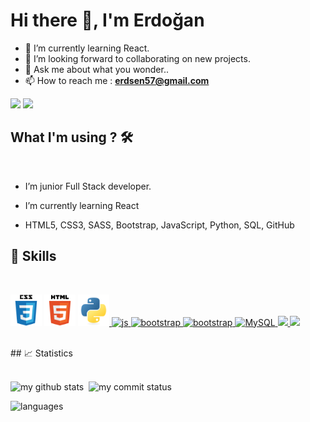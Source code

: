 

<h1>Hi there 👋, I'm Erdoğan</h1>

- 🔭 I’m currently learning React.
- 👯 I’m looking forward to collaborating on new projects. 
- 💬 Ask me about what you wonder..
- 📫 How to reach me : **erdsen57@gmail.com**



[![](https://img.shields.io/badge/linkedin-%230077B5.svg?&style=for-the-badge&logo=linkedin&logoColor=white)](https://www.linkedin.com/in/erdo%C4%9Fan-%C5%9Fent%C3%BCrk-677371239/) ![](https://komarev.com/ghpvc/?username=ErdoganSenturk&style=flat-square)


## What I'm using ? 🛠

<br/>

- I’m junior Full Stack developer.

- I’m currently learning React

- HTML5, CSS3, SASS, Bootstrap, JavaScript, Python, SQL, GitHub


## 🚀 Skills

<br/>

<p>
 <a href="https://www.w3schools.com/css/" target="_blank" rel="noreferrer"> <img src="https://raw.githubusercontent.com/devicons/devicon/master/icons/css3/css3-original-wordmark.svg" alt="css3" width="50" height="50"/></a>    
  <a href="https://www.w3.org/html/" target="_blank" rel="noreferrer"> <img src="https://raw.githubusercontent.com/devicons/devicon/master/icons/html5/html5-original-wordmark.svg" alt="html5" width="50" height="50"/></a> 
   <a href="https://www.python.org" target="_blank" rel="noreferrer"> <img src="https://raw.githubusercontent.com/devicons/devicon/master/icons/python/python-original.svg" alt="python" width="50" height="50"/> </a>
   <a href="#" target="_blank"> <img src="https://cdn.icon-icons.com/icons2/2108/PNG/512/javascript_icon_130900.png" alt="js" width="40" height="40"/> </a>
<a href="#" target="_blank"> <img src="https://www.w3schools.io/images/css/sass/logo.png" alt="bootstrap" height="40"/> </a>  <a href="#" target="_blank"> <a href="#" target="_blank"> <img src="https://getbootstrap.com/docs/5.2/assets/brand/bootstrap-logo-shadow.png" alt="bootstrap" height="50"/> </a>  <a href="#" target="_blank"> 
  <img src="https://cdn.icon-icons.com/icons2/2415/PNG/512/mysql_original_wordmark_logo_icon_146417.png" alt="MySQL" height="80"/> </a> <a href="#" target="_blank"> <img src="https://img.shields.io/badge/jira-1e90ff.svg?&style=for-the-badge&logo=jira&logoColor=white" height="40"/> </a> <a href="#" target="_blank"> <img src="https://assets.brandfolder.com/pl546j-7le8zk-btwjnu/original/Slack_RGB.png" height="45"/> </a>
</p>
<br/>
## 📈 Statistics
<br/>
<br/>
<p align="left">
<img src="https://github-readme-stats.vercel.app/api?username=ErdoganSenturk&theme=chartreuse-dark&show_icons=true" alt="my github stats" width="40%"/>&nbsp;
<img src="https://github-readme-streak-stats.herokuapp.com/?user=ErdoganSenturk&theme=chartreuse-dark&show_icons=true" alt="my commit status" width="40%" /> </p>
<img src="https://github-readme-stats.vercel.app/api/top-langs/?username=ErdoganSenturk&theme=chartreuse-dark&layout=compact" alt="languages" width="40%" > </p>







